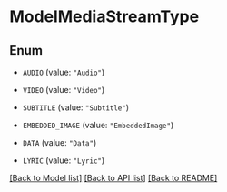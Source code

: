# ModelMediaStreamType

## Enum


* `AUDIO` (value: `"Audio"`)

* `VIDEO` (value: `"Video"`)

* `SUBTITLE` (value: `"Subtitle"`)

* `EMBEDDED_IMAGE` (value: `"EmbeddedImage"`)

* `DATA` (value: `"Data"`)

* `LYRIC` (value: `"Lyric"`)


[[Back to Model list]](../README.md#documentation-for-models) [[Back to API list]](../README.md#documentation-for-api-endpoints) [[Back to README]](../README.md)


